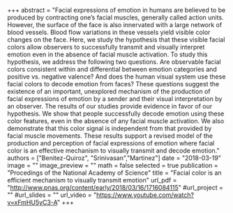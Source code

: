 +++
abstract = "Facial expressions of emotion in humans are believed to be produced by contracting one’s facial muscles, generally called action units. However, the surface of the face is also innervated with a large network of blood vessels. Blood flow variations in these vessels yield visible color changes on the face. Here, we study the hypothesis that these visible facial colors allow observers to successfully transmit and visually interpret emotion even in the absence of facial muscle activation. To study this hypothesis, we address the following two questions. Are observable facial colors consistent within and differential between emotion categories and positive vs. negative valence? And does the human visual system use these facial colors to decode emotion from faces? These questions suggest the existence of an important, unexplored mechanism of the production of facial expressions of emotion by a sender and their visual interpretation by an observer. The results of our studies provide evidence in favor of our hypothesis. We show that people successfully decode emotion using these color features, even in the absence of any facial muscle activation. We also demonstrate that this color signal is independent from that provided by facial muscle movements. These results support a revised model of the production and perception of facial expressions of emotion where facial color is an effective mechanism to visually transmit and decode emotion."
authors = ["Benitez-Quiroz", "Srinivasan","Martinez"]
date = "2018-03-19"
image = ""
image_preview = ""
math = false
selected = true
publication = "Procedings of the National Academy of Science"
title = "Facial color is an efficient mechanism to visually transmit emotion"
url_pdf = "http://www.pnas.org/content/early/2018/03/16/1716084115"
#url_project = ""
#url_slides = ""
url_video = "https://www.youtube.com/watch?v=xFmHU5yC3-A"
+++
